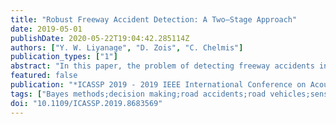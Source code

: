 ```yaml
---
title: "Robust Freeway Accident Detection: A Two–Stage Approach"
date: 2019-05-01
publishDate: 2020-05-22T19:04:42.285114Z
authors: ["Y. W. Liyanage", "D. Zois", "C. Chelmis"]
publication_types: ["1"]
abstract: "In this paper, the problem of detecting freeway accidents in real-time based on speed readings from spatially distributed road sensors of variable accuracy is addressed. To ensure robust decision-making, a novel two-stage approach is proposed. Specifically, in the first stage, each sensor generates decisions using a Bayesian quickest change detection framework. In the second stage, individual sensor decisions are aggregated via an optimal stopping approach that optimizes the tradeoff between the costs of aggregation and misclassification. Evaluation of the proposed two-stage approach on a real-world traffic dataset collected from the I405 freeway that passes through the Los Angeles County demonstrates improvements up to 65.2% and 87.2% in average detection delay and probability of false alarm, respectively, as compared to the state-of-the-art."
featured: false
publication: "*ICASSP 2019 - 2019 IEEE International Conference on Acoustics, Speech and Signal Processing (ICASSP)*"
tags: ["Bayes methods;decision making;road accidents;road vehicles;sensor fusion;traffic engineering computing;robust freeway accident detection;speed readings;spatially distributed road sensors;variable accuracy;robust decision-making;Bayesian quickest change detection framework;individual sensor decisions;optimal stopping approach;average detection delay;probability;two-stage approach;Los Angeles County;Intelligent transportation;collision detection;optimal stopping theory;Bayesian quickest change detection;sequential detection"]
doi: "10.1109/ICASSP.2019.8683569"
---
```



